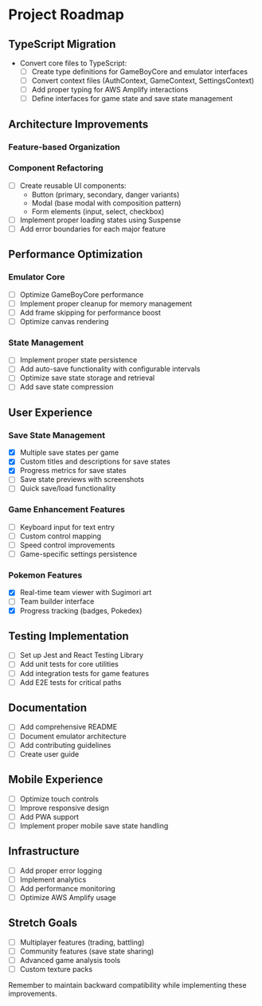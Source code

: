 # Project Roadmap

## TypeScript Migration
- Convert core files to TypeScript:
  - [ ] Create type definitions for GameBoyCore and emulator interfaces
  - [ ] Convert context files (AuthContext, GameContext, SettingsContext)
  - [ ] Add proper typing for AWS Amplify interactions
  - [ ] Define interfaces for game state and save state management

## Architecture Improvements

### Feature-based Organization

### Component Refactoring
- [ ] Create reusable UI components:
  - Button (primary, secondary, danger variants)
  - Modal (base modal with composition pattern)
  - Form elements (input, select, checkbox)
- [ ] Implement proper loading states using Suspense
- [ ] Add error boundaries for each major feature

## Performance Optimization

### Emulator Core
- [ ] Optimize GameBoyCore performance
- [ ] Implement proper cleanup for memory management
- [ ] Add frame skipping for performance boost
- [ ] Optimize canvas rendering

### State Management
- [ ] Implement proper state persistence
- [ ] Add auto-save functionality with configurable intervals
- [ ] Optimize save state storage and retrieval
- [ ] Add save state compression

## User Experience

### Save State Management
- [x] Multiple save states per game
- [x] Custom titles and descriptions for save states
- [x] Progress metrics for save states
- [ ] Save state previews with screenshots
- [ ] Quick save/load functionality

### Game Enhancement Features
- [ ] Keyboard input for text entry
- [ ] Custom control mapping
- [ ] Speed control improvements
- [ ] Game-specific settings persistence

### Pokemon Features
- [x] Real-time team viewer with Sugimori art
- [ ] Team builder interface
- [x] Progress tracking (badges, Pokedex)

## Testing Implementation
- [ ] Set up Jest and React Testing Library
- [ ] Add unit tests for core utilities
- [ ] Add integration tests for game features
- [ ] Add E2E tests for critical paths

## Documentation
- [ ] Add comprehensive README
- [ ] Document emulator architecture
- [ ] Add contributing guidelines
- [ ] Create user guide

## Mobile Experience
- [ ] Optimize touch controls
- [ ] Improve responsive design
- [ ] Add PWA support
- [ ] Implement proper mobile save state handling

## Infrastructure
- [ ] Add proper error logging
- [ ] Implement analytics
- [ ] Add performance monitoring
- [ ] Optimize AWS Amplify usage

## Stretch Goals
- [ ] Multiplayer features (trading, battling)
- [ ] Community features (save state sharing)
- [ ] Advanced game analysis tools
- [ ] Custom texture packs

Remember to maintain backward compatibility while implementing these improvements.
